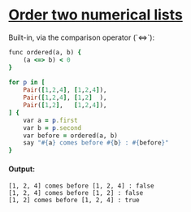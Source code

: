 [1]: http://rosettacode.org/wiki/Order_two_numerical_lists

# [Order two numerical lists][1]

Built-in, via the comparison operator (\`&lt;=&gt;\`):

```ruby
func ordered(a, b) {
    (a <=> b) < 0
}
 
for p in [
    Pair([1,2,4], [1,2,4]),
    Pair([1,2,4], [1,2]  ),
    Pair([1,2],   [1,2,4]),
] {
    var a = p.first
    var b = p.second
    var before = ordered(a, b)
    say "#{a} comes before #{b} : #{before}"
}
```

#### Output:
```
[1, 2, 4] comes before [1, 2, 4] : false
[1, 2, 4] comes before [1, 2] : false
[1, 2] comes before [1, 2, 4] : true
```